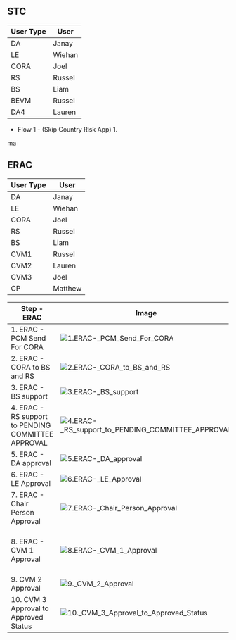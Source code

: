 
## STC

|User Type|User|
|---|---|
|DA|Janay|
|LE|Wiehan|
|CORA|Joel|
|RS|Russel|
|BS|Liam|
|BEVM|Russel|
|DA4|Lauren|

- Flow 1 - (Skip Country Risk App)
	1. 

ma
## ERAC
|User Type|User|
|---|---|
|DA|Janay|
|LE|Wiehan|
|CORA|Joel|
|RS|Russel|
|BS|Liam|
|CVM1|Russel|
|CVM2|Lauren|
|CVM3|Joel|
|CP|Matthew|


| Step - ERAC                                        | Image                                                                                                                                                   | Step - STC                                        | Image                                                                                                                                                 |
| -------------------------------------------------- | ------------------------------------------------------------------------------------------------------------------------------------------------------- | ------------------------------------------------- | ----------------------------------------------------------------------------------------------------------------------------------------------------- |
| 1. ERAC - PCM Send For CORA                        | ![1._ERAC_-_PCM_Send_For_CORA](/uploads/2b2a537e8196073994462375b2549588/1._ERAC_-_PCM_Send_For_CORA.gif)                                               | 1. STC - PCM Send For CORA                        | ![1._STC_-_PCM_Send_For_CORA](/uploads/53c478cf22ad818041f7aa46c73b2110/1._STC_-_PCM_Send_For_CORA.gif)                                               |
| 2. ERAC - CORA to BS and RS                        | ![2._ERAC_-_CORA_to_BS_and_RS](/uploads/97c84a991e05b744836e378cbe407fd5/2._ERAC_-_CORA_to_BS_and_RS.gif)                                               | 2. STC - CORA to BS and RS                        | ![2._STC__-_CORA_to_BS_and_RS](/uploads/1e4785670b8f35fd88c7d5f5ddb2e2c7/2._STC__-_CORA_to_BS_and_RS.gif)                                             |
| 3. ERAC - BS support                               | ![3._ERAC_-_BS_support](/uploads/3c2832baeaeaf393417f0dc8b4f5b673/3._ERAC_-_BS_support.gif)                                                             | 3. STC - BS support                               | ![3._STC_-_BS_support](/uploads/532c9d7539ce85430871cf522260b8c5/3._STC_-_BS_support.gif)                                                             |
| 4. ERAC - RS support to PENDING COMMITTEE APPROVAL | ![4._ERAC_-_RS_support_to_PENDING_COMMITTEE_APPROVAL](/uploads/e2caabf34e00f6126bea7ac542a514fc/4._ERAC_-_RS_support_to_PENDING_COMMITTEE_APPROVAL.gif) | 4. STC - RS support to PENDING COMMITTEE APPROVAL | ![4._STC_-_RS_support_to_PENDING_COMMITTEE_APPROVAL](/uploads/0497feb92c3c93f172609865d23878ad/4._STC_-_RS_support_to_PENDING_COMMITTEE_APPROVAL.gif) |
| 5. ERAC - DA approval                              | ![5._ERAC_-_DA_approval](/uploads/71918c7b74343fd4cb8f38db42c4928d/5._ERAC_-_DA_approval.gif)                                                           | 5. STC - DA Approval                              | ![5._STC_-_DA_Approval](/uploads/72818066784a2274491de357f8d6c1e3/5._STC_-_DA_Approval.gif)                                                           |
| 6. ERAC - LE Approval                              | ![6._ERAC_-_LE_Approval](/uploads/ce0a8591be282b0e8032927a318cc5a3/6._ERAC_-_LE_Approval.gif)                                                           | 6. STC - LE Approval                              | ![6._STC_-_LE_Approval](/uploads/b024f09a9624daa9ef64dbf5c916473b/6._STC_-_LE_Approval.gif)                                                           |
| 7. ERAC - Chair Person Approval                    | ![7._ERAC_-_Chair_Person_Approval](/uploads/46b002080b5aced91ebc256f2f0514f6/7._ERAC_-_Chair_Person_Approval.gif)                                       | 7. STC - BEVM approval                            | ![7._STC_-_BEVM_approval](/uploads/746f0a3daed04b88218d97350a2f6975/7._STC_-_BEVM_approval.gif)                                                       |
| 8. ERAC - CVM 1 Approval                           | ![8._ERAC_-_CVM_1_Approval](/uploads/1c5c3d0aa08e546e2d6752ce8eb209a2/8._ERAC_-_CVM_1_Approval.gif)                                                     | 8. STC - Da4 Voting Member to Approved Status     | ![8._STC_-_Da4_Voting_Member_to_Approved_Status](/uploads/ec96f430b081e43069a7fd0943195bc1/8._STC_-_Da4_Voting_Member_to_Approved_Status.gif)         |
| 9. CVM 2 Approval                                  | ![9._CVM_2_Approval](/uploads/80a262978da51a734bb91fb2cf41a8ad/9._CVM_2_Approval.gif)                                                                   |                                                   |                                                                                                                                                       |
| 10. CVM 3 Approval to Approved Status              | ![10._CVM_3_Approval_to_Approved_Status](/uploads/307ff4be0ae763b4884535afdd6a80ed/10._CVM_3_Approval_to_Approved_Status.gif)                           |                                                   |                                                                                                                                                       |
